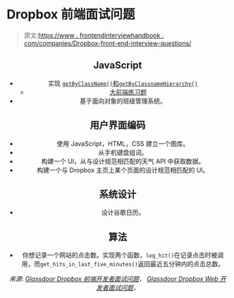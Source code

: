 # Dropbox 前端面试问题

> 原文:[https://www . frontendinterviewhandbook . com/companies/Dropbox-front-end-interview-questions/](https://www.frontendinterviewhandbook.com/companies/dropbox-front-end-interview-questions/)

<header>

## JavaScript[](#javascript "Direct link to heading")

*   实现 [`getByClassName()`和`getByClassnameHierarchy()`](https://leetcode.com/discuss/interview-question/427896/Dropbox-or-Phone-Screen-or-Implement-getByClassName-and-getByClassnameHierarchy)
    *   [大前端练习题](https://www.greatfrontend.com/questions/javascript/get-elements-by-class-name)
*   基于面向对象的班级管理系统。

## 用户界面编码[](#user-interface-coding "Direct link to heading")

*   使用 JavaScript，HTML，CSS 建立一个图库。
*   从手机键盘组词。
*   构建一个 UI，从与设计规范相匹配的天气 API 中获取数据。
*   构建一个与 Dropbox 主页上某个页面的设计规范相匹配的 UI。

## 系统设计[](#system-design "Direct link to heading")

*   设计谷歌日历。

## 算法[](#algorithm "Direct link to heading")

*   你想记录一个网站的点击数。实现两个函数，`log_hit()`在记录点击时被调用，而`get_hits_in_last_five_minutes()`返回最近五分钟内的点击总数。

*来源: [Glassdoor Dropbox 前端开发者面试问题](https://www.glassdoor.sg/Interview/Dropbox-Front-End-Developer-Interview-Questions-EI_IE415350.0,7_KO8,27.htm)， [Glassdoor Dropbox Web 开发者面试问题](https://www.glassdoor.sg/Interview/Dropbox-Web-Developer-Interview-Questions-EI_IE415350.0,7_KO8,21.htm?filter.jobTitleFTS=Web+Developer)，*

</header>